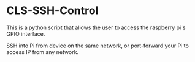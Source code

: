 # CLS-SSH-Control
This is a python script that allows the user to access the raspberry pi's GPIO interface. 

SSH into Pi from device on the same network, or port-forward your Pi to access IP from any network. 
